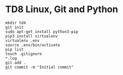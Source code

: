 # TD8 Linux, Git and Python

```
mkdir td4
git init
sudo apt-get install python3-pip
pip3 install virtualenv
virtualenv .env
source .env/bin/activate
pip list
touch .gitignore
*.log
git add .
git commit -m "Initial commit"
```
